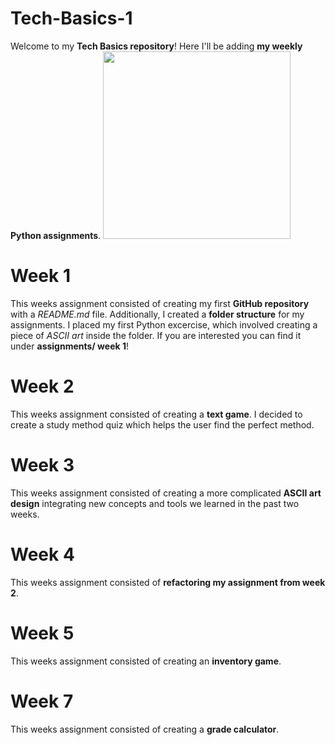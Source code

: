 # Tech-Basics-1
Welcome to my **Tech Basics repository**! Here I'll be adding **my weekly Python assignments**. 
<img src="https://miro.medium.com/v2/resize:fit:4800/format:webp/1*2bEr18QZT2lkxl4QUFvBBg.png" width="300" />

# Week 1 
This weeks assignment consisted of creating my first **GitHub repository** with a *README.md* file. Additionally, I created a **folder structure** for my assignments. I placed my first Python excercise, which involved creating a piece of *ASCII art* inside the folder. 
If you are interested you can find it under **assignments/ week 1**!

# Week 2 
This weeks assignment consisted of creating a **text game**. I decided to create a study method quiz which helps the user find the perfect method. 

# Week 3
This weeks assignment consisted of creating a more complicated **ASCII art design** integrating new concepts and tools we learned in the past two weeks.  

# Week 4
This weeks assignment consisted of **refactoring my assignment from week 2**. 

# Week 5 
This weeks assignment consisted of creating an **inventory game**. 

# Week 7
This weeks assignment consisted of creating a **grade calculator**.